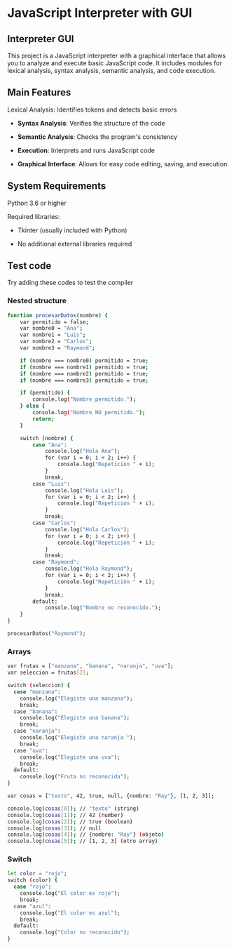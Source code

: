 # JavaScript Interpreter with GUI
## Interpreter GUI

This project is a JavaScript interpreter with a graphical interface that allows you to analyze and execute basic JavaScript code. It includes modules for lexical analysis, syntax analysis, semantic analysis, and code execution.

## Main Features
Lexical Analysis: Identifies tokens and detects basic errors

- **Syntax Analysis**: Verifies the structure of the code

- **Semantic Analysis**: Checks the program's consistency

- **Execution**: Interprets and runs JavaScript code

- **Graphical Interface**: Allows for easy code editing, saving, and execution

## System Requirements
Python 3.6 or higher

Required libraries:

- Tkinter (usually included with Python)

- No additional external libraries required

## Test code
Try adding these codes to test the compiler
### Nested structure
```bash
function procesarDatos(nombre) {
    var permitido = false;
    var nombre0 = "Ana";
    var nombre1 = "Luis";
    var nombre2 = "Carlos";
    var nombre3 = "Raymond";

    if (nombre === nombre0) permitido = true;
    if (nombre === nombre1) permitido = true;
    if (nombre === nombre2) permitido = true;
    if (nombre === nombre3) permitido = true;

    if (permitido) {
        console.log("Nombre permitido.");
    } else {
        console.log("Nombre NO permitido.");
        return;
    }

    switch (nombre) {
        case "Ana":
            console.log("Hola Ana");
            for (var i = 0; i < 2; i++) {
                console.log("Repetición " + i);
            }
            break;
        case "Luis":
            console.log("Hola Luis");
            for (var i = 0; i < 2; i++) {
                console.log("Repetición " + i);
            }
            break;
        case "Carlos":
            console.log("Hola Carlos");
            for (var i = 0; i < 2; i++) {
                console.log("Repetición " + i);
            }
            break;
        case "Raymond":
            console.log("Hola Raymond");
            for (var i = 0; i < 2; i++) {
                console.log("Repetición " + i);
            }
            break;
        default:
            console.log("Nombre no reconocido.");
    }
}

procesarDatos("Raymond");
   ```

### Arrays
```bash
var frutas = ["manzana", "banana", "naranja", "uva"];
var seleccion = frutas[2]; 

switch (seleccion) {
  case "manzana":
    console.log("Elegiste una manzana");
    break;
  case "banana":
    console.log("Elegiste una banana");
    break;
  case "naranja":
    console.log("Elegiste una naranja ");
    break;
  case "uva":
    console.log("Elegiste una uva");
    break;
  default:
    console.log("Fruta no reconocida");
}
```
```bash
var cosas = ["texto", 42, true, null, {nombre: "Ray"}, [1, 2, 3]];

console.log(cosas[0]); // "texto" (string)
console.log(cosas[1]); // 42 (number)
console.log(cosas[2]); // true (boolean)
console.log(cosas[3]); // null
console.log(cosas[4]); // {nombre: "Ray"} (objeto)
console.log(cosas[5]); // [1, 2, 3] (otro array)
```

### Switch
```bash
let color = "rojo";
switch (color) {
  case "rojo":
    console.log("El color es rojo");
    break;
  case "azul":
    console.log("El color es azul");
    break;
  default:
    console.log("Color no reconocido");
}
```
